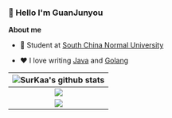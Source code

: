 ### 👋 Hello I'm GuanJunyou

**About me**

- 💼 Student at [South China Normal University](https://www.scnu.edu.cn/)

- ❤️ I love writing [Java](https://github.com/topics/java) and [Golang](https://github.com/topics/golang)


| <img align="center" src="https://github-readme-stats.vercel.app/api?username=guanjunyou&hide_border=true&show_icons=true&line_height=21&theme=github_dark" alt="SurKaa's github stats" /> |
| ------ |
| <div align="center"> <img src="https://stats.justsong.cn/api/csdn?id=weixin_50549897"> </div> |
| <div align="center"> <img src="https://stats.justsong.cn/api/leetcode?username=nervous-diffiebjp&cn=true"> </div> |
